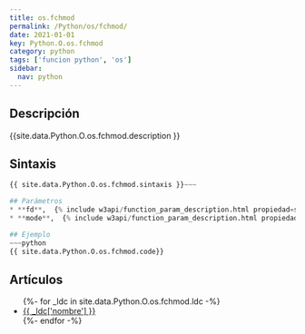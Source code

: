 ```yaml
---
title: os.fchmod
permalink: /Python/os/fchmod/
date: 2021-01-01
key: Python.O.os.fchmod
category: python
tags: ['funcion python', 'os']
sidebar: 
  nav: python
---
```


## Descripción
{{site.data.Python.O.os.fchmod.description }}

## Sintaxis
~~~python
{{ site.data.Python.O.os.fchmod.sintaxis }}~~~

## Parámetros
* **fd**,  {% include w3api/function_param_description.html propiedad=site.data.Python.O.os.fchmod valor="fd" %}
* **mode**,  {% include w3api/function_param_description.html propiedad=site.data.Python.O.os.fchmod valor="mode" %}

## Ejemplo
~~~python
{{ site.data.Python.O.os.fchmod.code}}
~~~

## Artículos
<ul>
{%- for _ldc in site.data.Python.O.os.fchmod.ldc -%}
   <li>
       <a href="{{_ldc['url'] }}">{{ _ldc['nombre'] }}</a>
   </li>
{%- endfor -%}
</ul>
